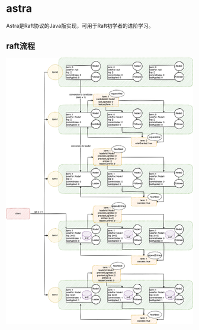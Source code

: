 # astra
Astra是Raft协议的Java版实现，可用于Raft初学者的进阶学习。

## raft流程
![raft](https://github.com/leemos-xx/astra/blob/develop/images/raft.png)
